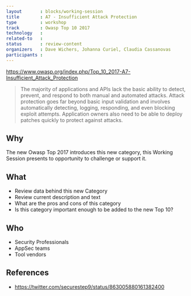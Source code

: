 ```yaml
---
layout       : blocks/working-session
title        : A7 - Insufficient Attack Protection
type         : workshop
track        : Owasp Top 10 2017
technology   :
related-to   :
status       : review-content
organizers   : Dave Wichers, Johanna Curiel, Claudia Cassanovas
participants :
---
```


https://www.owasp.org/index.php/Top_10_2017-A7-Insufficient_Attack_Protection

> The majority of applications and APIs lack the basic ability to detect, prevent, and respond to both manual and automated attacks. Attack protection goes far beyond basic input validation and involves automatically detecting, logging, responding, and even blocking exploit attempts. Application owners also need to be able to deploy patches quickly to protect against attacks.

## Why

The new Owasp Top 2017 introduces this new category, this Working Session presents to opportunity to challenge or support it.

## What

 - Review data behind this new Category
 - Review current description and text
 - What are the pros and cons of this category
 - Is this category important enough to be added to the new Top 10?

## Who

 - Security Professionals
 - AppSec teams
 - Tool vendors


## References

 - https://twitter.com/securestep9/status/863005880161382400
